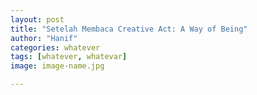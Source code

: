 ```yaml
---
layout: post
title: "Setelah Membaca Creative Act: A Way of Being"
author: "Hanif" 
categories: whatever
tags: [whatever, whatevar]
image: image-name.jpg

---
```



